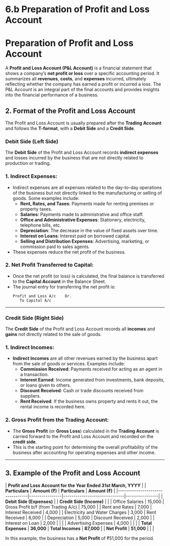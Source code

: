 # 6.b Preparation of Profit and Loss Account
# Preparation of Profit and Loss Account

A **Profit and Loss Account (P&L Account)** is a financial statement that shows a company’s **net profit or loss** over a specific accounting period. It summarizes all **revenues**, **costs**, and **expenses** incurred, ultimately reflecting whether the company has earned a profit or incurred a loss. The P&L Account is an integral part of the final accounts and provides insights into the financial performance of a business.

## 2. Format of the Profit and Loss Account

The Profit and Loss Account is usually prepared after the **Trading Account** and follows the **T-format**, with a **Debit Side** and a **Credit Side**.

### Debit Side (Left Side)

The **Debit Side** of the Profit and Loss Account records **indirect expenses** and losses incurred by the business that are not directly related to production or trading.

### 1. **Indirect Expenses**:
   - Indirect expenses are all expenses related to the day-to-day operations of the business but not directly linked to the manufacturing or selling of goods. Some examples include:
     - **Rent, Rates, and Taxes**: Payments made for renting premises or property taxes.
     - **Salaries**: Payments made to administrative and office staff.
     - **Office and Administrative Expenses**: Stationery, electricity, telephone bills, etc.
     - **Depreciation**: The decrease in the value of fixed assets over time.
     - **Interest on Loans**: Interest paid on borrowed capital.
     - **Selling and Distribution Expenses**: Advertising, marketing, or commission paid to sales agents.
   - These expenses reduce the net profit of the business.

### 2. **Net Profit Transferred to Capital**:
   - Once the net profit (or loss) is calculated, the final balance is transferred to the **Capital Account** in the Balance Sheet.
   - The journal entry for transferring the net profit is:
     ```plaintext
     Profit and Loss A/c    Dr.
        To Capital A/c
     ```

---

### Credit Side (Right Side)

The **Credit Side** of the Profit and Loss Account records all **incomes** and **gains** not directly related to the sale of goods.

### 1. **Indirect Incomes**:
   - **Indirect Incomes** are all other revenues earned by the business apart from the sale of goods or services. Examples include:
     - **Commission Received**: Payments received for acting as an agent in a transaction.
     - **Interest Earned**: Income generated from investments, bank deposits, or loans given to others.
     - **Discount Received**: Cash or trade discounts received from suppliers.
     - **Rent Received**: If the business owns property and rents it out, the rental income is recorded here.
   
### 2. **Gross Profit from the Trading Account**:
   - The **Gross Profit** (or **Gross Loss**) calculated in the **Trading Account** is carried forward to the Profit and Loss Account and recorded on the **credit side**.
   - This is the starting point for determining the overall profitability of the business after accounting for operating expenses and other income.

---

## 3. Example  of the Profit and Loss Account

| **Profit and Loss Account for the Year Ended 31st March, YYYY** |
| **Particulars**                | **Amount (₹)** | **Particulars**              | **Amount (₹)** |
|---------------------------------|----------------|------------------------------|----------------|
| **Debit Side (Expenses)**       |                | **Credit Side (Income)**      |                |
| Office Salaries                 | 15,000         | Gross Profit b/f (from Trading A/c) | 75,000         |
| Rent and Rates                  | 7,000          | Interest Received             | 4,000          |
| Electricity and Water Charges   | 3,000          | Rent Received                 | 6,000          |
| Depreciation                    | 5,000          | Discount Received             | 2,000          |
| Interest on Loan                | 2,000          |                              |                |
| Advertising Expenses            | 4,000          |                              |                |
| **Total Expenses**              | **36,000**     | **Total Incomes**             | **87,000**     |
| **Net Profit**                  | **51,000**     |                              |                |

In this example, the business has a **Net Profit** of ₹51,000 for the period.
